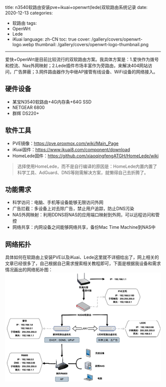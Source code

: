 title: n3540软路由安装pve+ikuai+openwrt(lede)双软路由系统记录
date: 2020-12-13
categories:
- 软路由
tags:
- OpenWrt
- Lede
- iKuai
language: zh-CN
toc: true
cover: /gallery/covers/openwrt-logo.webp
thumbnail: /gallery/covers/openwrt-logo-thumbnail.png
---

爱快+OpenWrt是目前比较流行的双软路由方案。我具体方案是：1.爱快作为拨号和控流、Nas外网映射；2.Lede插件市场丰富作为旁路由，来解决404网站访问，广告屏蔽；3.网件路由器作为中继AP接管有线设备、WiFi设备的网络接入。
<!-- more -->

## 硬件设备
- 某宝N3540软路由+4G内存条+64G SSD
- NETGEAR 6800
- 群辉 DS220+

## 软件工具
- PVE镜像：https://pve.proxmox.com/wiki/Main_Page
- iKuai固件：https://www.ikuai8.com/component/download
- HomeLede固件：https://github.com/xiaoqingfengATGH/HomeLede/wiki

> 选择使用HomeLede，而不是自行编译的原因是：HomeLede内置内置了科学工具、AdGuard、DNS等刚需解决方案，就懒得自己去折腾了。

## 功能需求
- 科学访问：电脑、手机等设备能够无限访问外网
- 广告拦截：多设备上对去除广告，禁止用户追踪，防止DNS污染
- NAS外网映射：利用DDNS将NAS的应用端口映射到外网，可以远程访问和管控
- 网络共享：内网设备之间能够网络共享，备份Mac Time Machine到NAS中

## 网络拓扑
具体如何在软路由上安装PVE以及iKuai、Lede这里就不详细给出了，网上相关的文章已经很多了，自己根据自己需求搜索相关教程即可，下面是根据我设备和需求情况画出的网络拓补图：
![](/assets/2020-12-13/openwrt-network.png)
